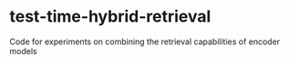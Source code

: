# test-time-hybrid-retrieval
Code for experiments on combining the retrieval capabilities of encoder models
